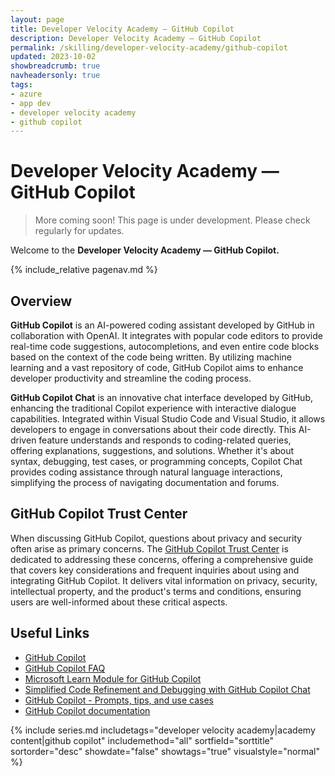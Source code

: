 ```yaml
---
layout: page
title: Developer Velocity Academy — GitHub Copilot
description: Developer Velocity Academy — GitHub Copilot
permalink: /skilling/developer-velocity-academy/github-copilot
updated: 2023-10-02
showbreadcrumb: true
navheadersonly: true
tags:
- azure
- app dev
- developer velocity academy
- github copilot
---
```


# Developer Velocity Academy — GitHub Copilot

> More coming soon! This page is under development. Please check regularly for updates.

Welcome to the **Developer Velocity Academy — GitHub Copilot.**

{% include_relative pagenav.md %}

## Overview

**GitHub Copilot** is an AI-powered coding assistant developed by GitHub in collaboration with OpenAI. It integrates with popular code editors to provide real-time code suggestions, autocompletions, and even entire code blocks based on the context of the code being written. By utilizing machine learning and a vast repository of code, GitHub Copilot aims to enhance developer productivity and streamline the coding process.

**GitHub Copilot Chat** is an innovative chat interface developed by GitHub, enhancing the traditional Copilot experience with interactive dialogue capabilities. Integrated within Visual Studio Code and Visual Studio, it allows developers to engage in conversations about their code directly. This AI-driven feature understands and responds to coding-related queries, offering explanations, suggestions, and solutions. Whether it's about syntax, debugging, test cases, or programming concepts, Copilot Chat provides coding assistance through natural language interactions, simplifying the process of navigating documentation and forums. 

## GitHub Copilot Trust Center

When discussing GitHub Copilot, questions about privacy and security often arise as primary concerns. The [GitHub Copilot Trust Center](https://resources.github.com/copilot-trust-center/) is dedicated to addressing these concerns, offering a comprehensive guide that covers key considerations and frequent inquiries about using and integrating GitHub Copilot. It delivers vital information on privacy, security, intellectual property, and the product's terms and conditions, ensuring users are well-informed about these critical aspects.

## Useful Links

* [GitHub Copilot](https://resources.github.com/copilot-for-business/)
* [GitHub Copilot FAQ](https://github.com/features/copilot#faq)
* [Microsoft Learn Module for GitHub Copilot](https://learn.microsoft.com/en-us/training/modules/introduction-to-github-copilot/)
* [Simplified Code Refinement and Debugging with GitHub Copilot Chat](https://devblogs.microsoft.com/visualstudio/simplified-code-refinement-and-debugging-with-github-copilot-chat/)
* [GitHub Copilot - Prompts, tips, and use cases](https://github.blog/2023-06-20-how-to-write-better-prompts-for-github-copilot/)
* [GitHub Copilot documentation](https://docs.github.com/copilot)

{% include series.md 
    includetags="developer velocity academy|academy content|github copilot" 
    includemethod="all" 
    sortfield="sorttitle" sortorder="desc" showdate="false" 
    showtags="true" visualstyle="normal" 
%}
